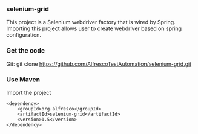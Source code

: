 ### selenium-grid
This project is a Selenium webdriver factory that is wired by Spring.
Importing this project allows user to create webdriver based on spring configuration.
### Get the code
Git:
 git clone https://github.com/AlfrescoTestAutomation/selenium-grid.git

### Use Maven
Import the project
```
<dependency>
    <groupId>org.alfresco</groupId>
    <artifactId>selenium-grid</artifactId>
    <version>1.5</version>
</dependency>
```

